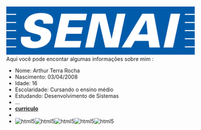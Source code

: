 ![logo](https://github.com/Arthur-Terra/Arthur-Terra/blob/main/senai-logo-3.png)
Aqui você pode encontar algumas informações sobre mim :

- Nome: Arthur Terra Rocha
- Nascimento: 03/04/2008
- Idade: 16
- Escolaridade: Cursando o ensino médio
- Estudando: Desenvolvimento de Sistemas
- ...
- <a href="https://github.com/Arthur-Terra/Arthur-Terra/blob/main/Profile%20(2).pdf" class="nav-link">**curriculo**</a>
-
- <div style ="display: flex"><br/>
  <img align="center" alt="html5" src="https://img.shields.io/badge/Scala-DC322F?style=for-the-badge&logo=scala&logoColor=white" />
  <img align="center" alt="html5" src="https://img.shields.io/badge/Lua-2C2D72?style=for-the-badge&logo=lua&logoColor=white" />
  <img align="center" alt="html5" src="https://img.shields.io/badge/Angular-DD0031?style=for-the-badge&logo=angular&logoColor=white" />
  <img align="center" alt="html5" src="https://img.shields.io/badge/Django-092E20?style=for-the-badge&logo=django&logoColor=white" />
  <img align="center" alt="html5" src="https://img.shields.io/badge/C-00599C?style=for-the-badge&logo=c&logoColor=white"
</div>

